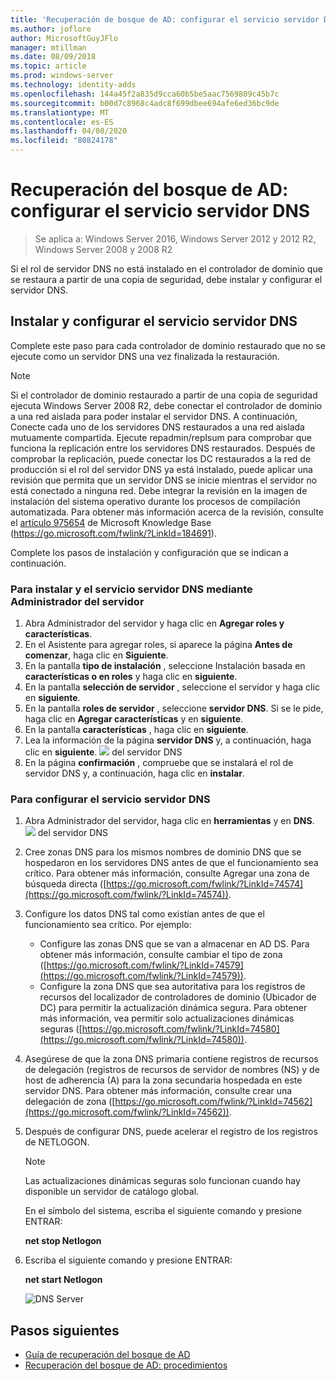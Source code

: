 ```yaml
---
title: 'Recuperación de bosque de AD: configurar el servicio servidor DNS'
ms.author: joflore
author: MicrosoftGuyJFlo
manager: mtillman
ms.date: 08/09/2018
ms.topic: article
ms.prod: windows-server
ms.technology: identity-adds
ms.openlocfilehash: 144a45f2a835d9cca60b5be5aac7569809c45b7c
ms.sourcegitcommit: b00d7c8968c4adc8f699dbee694afe6ed36bc9de
ms.translationtype: MT
ms.contentlocale: es-ES
ms.lasthandoff: 04/08/2020
ms.locfileid: "80824178"
---
```

# <a name="ad-forest-recovery---configuring-the-dns-server-service"></a>Recuperación del bosque de AD: configurar el servicio servidor DNS

>Se aplica a: Windows Server 2016, Windows Server 2012 y 2012 R2, Windows Server 2008 y 2008 R2

Si el rol de servidor DNS no está instalado en el controlador de dominio que se restaura a partir de una copia de seguridad, debe instalar y configurar el servidor DNS. 

## <a name="install-and-configure-the-dns-server-service"></a>Instalar y configurar el servicio servidor DNS

Complete este paso para cada controlador de dominio restaurado que no se ejecute como un servidor DNS una vez finalizada la restauración. 

> [!NOTE]
> Si el controlador de dominio restaurado a partir de una copia de seguridad ejecuta Windows Server 2008 R2, debe conectar el controlador de dominio a una red aislada para poder instalar el servidor DNS. A continuación, Conecte cada uno de los servidores DNS restaurados a una red aislada mutuamente compartida. Ejecute repadmin/replsum para comprobar que funciona la replicación entre los servidores DNS restaurados. Después de comprobar la replicación, puede conectar los DC restaurados a la red de producción si el rol del servidor DNS ya está instalado, puede aplicar una revisión que permita que un servidor DNS se inicie mientras el servidor no está conectado a ninguna red. Debe integrar la revisión en la imagen de instalación del sistema operativo durante los procesos de compilación automatizada. Para obtener más información acerca de la revisión, consulte el [artículo 975654](https://go.microsoft.com/fwlink/?LinkId=184691) de Microsoft Knowledge Base (https://go.microsoft.com/fwlink/?LinkId=184691). 

Complete los pasos de instalación y configuración que se indican a continuación.

### <a name="to-install-and-the-dns-server-service-using-server-manager"></a>Para instalar y el servicio servidor DNS mediante Administrador del servidor  

1. Abra Administrador del servidor y haga clic en **Agregar roles y características**. 
2. En el Asistente para agregar roles, si aparece la página **Antes de comenzar**, haga clic en **Siguiente**. 
3. En la pantalla **tipo de instalación** , seleccione Instalación basada en **características o en roles** y haga clic en **siguiente**.
4. En la pantalla **selección de servidor** , seleccione el servidor y haga clic en **siguiente**.
5. En la pantalla **roles de servidor** , seleccione **servidor DNS**. Si se le pide, haga clic en **Agregar características** y en **siguiente**.
6. En la pantalla **características** , haga clic en **siguiente**.
7. Lea la información de la página **servidor DNS** y, a continuación, haga clic en **siguiente**.
   ![](media/AD-Forest-Recovery-Configure-DNS/dns1.png) del servidor DNS  
8. En la página **confirmación** , compruebe que se instalará el rol de servidor DNS y, a continuación, haga clic en **instalar**. 

### <a name="to-configure-the-dns-server-service"></a>Para configurar el servicio servidor DNS

1. Abra Administrador del servidor, haga clic en **herramientas** y en **DNS**.
   ![](media/AD-Forest-Recovery-Configure-DNS/dns2.png) del servidor DNS
2. Cree zonas DNS para los mismos nombres de dominio DNS que se hospedaron en los servidores DNS antes de que el funcionamiento sea crítico. Para obtener más información, consulte Agregar una zona de búsqueda directa ([https://go.microsoft.com/fwlink/?LinkId=74574](https://go.microsoft.com/fwlink/?LinkId=74574)).
3. Configure los datos DNS tal como existían antes de que el funcionamiento sea crítico. Por ejemplo:  

   - Configure las zonas DNS que se van a almacenar en AD DS. Para obtener más información, consulte cambiar el tipo de zona ([https://go.microsoft.com/fwlink/?LinkId=74579](https://go.microsoft.com/fwlink/?LinkId=74579)).
   - Configure la zona DNS que sea autoritativa para los registros de recursos del localizador de controladores de dominio (Ubicador de DC) para permitir la actualización dinámica segura. Para obtener más información, vea permitir solo actualizaciones dinámicas seguras ([https://go.microsoft.com/fwlink/?LinkId=74580](https://go.microsoft.com/fwlink/?LinkId=74580)).

4. Asegúrese de que la zona DNS primaria contiene registros de recursos de delegación (registros de recursos de servidor de nombres (NS) y de host de adherencia (A) para la zona secundaria hospedada en este servidor DNS. Para obtener más información, consulte crear una delegación de zona ([https://go.microsoft.com/fwlink/?LinkId=74562](https://go.microsoft.com/fwlink/?LinkId=74562)).
5. Después de configurar DNS, puede acelerar el registro de los registros de NETLOGON.

   > [!NOTE]
   > Las actualizaciones dinámicas seguras solo funcionan cuando hay disponible un servidor de catálogo global. 

   En el símbolo del sistema, escriba el siguiente comando y presione ENTRAR:  

   **net stop Netlogon**  

6. Escriba el siguiente comando y presione ENTRAR:  

   **net start Netlogon**  

   ![DNS Server](media/AD-Forest-Recovery-Configure-DNS/dns3.png)  

## <a name="next-steps"></a>Pasos siguientes

- [Guía de recuperación del bosque de AD](AD-Forest-Recovery-Guide.md)
- [Recuperación del bosque de AD: procedimientos](AD-Forest-Recovery-Procedures.md)
